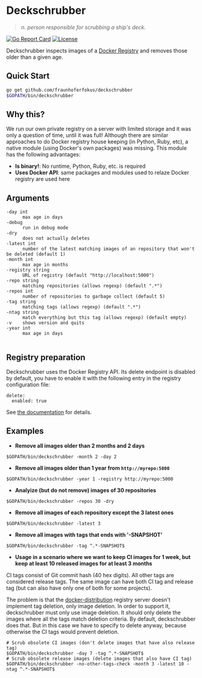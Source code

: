 # Deckschrubber
> *n. person responsible for scrubbing a ship's deck.*

[![Go Report Card](https://goreportcard.com/badge/github.com/fraunhoferfokus/deckschrubber)](https://goreportcard.com/report/github.com/fraunhoferfokus/deckschrubber)
[![License](https://img.shields.io/github/license/fraunhoferfokus/sesame.svg)](https://github.com/fraunhoferfokus/sesame/blob/master/LICENSE)

Deckschrubber inspects images of a [Docker Registry](https://docs.docker.com/registry/) and removes those older than a given age.

## Quick Start

```bash
go get github.com/fraunhoferfokus/deckschrubber
$GOPATH/bin/deckschrubber
```

## Why this?
We run our own private registry on a server with limited storage and it was only a question of time, until it was full! Although there are similar approaches to do Docker registry house keeping (in Python, Ruby, etc), a native module (using Docker's own packages) was missing. This module has the following advantages:

* **Is binary!**: No runtime, Python, Ruby, etc. is required
* **Uses Docker API**: same packages and modules used to relaze Docker registry are used here

## Arguments
```
-day int
      max age in days
-debug
      run in debug mode      
-dry
      does not actually deletes
-latest int
      number of the latest matching images of an repository that won't be deleted (default 1)      
-month int
      max age in months
-registry string
      URL of registry (default "http://localhost:5000")
-repo string
      matching repositories (allows regexp) (default ".*")      
-repos int
      number of repositories to garbage collect (default 5)
-tag string
      matching tags (allows regexp) (default ".*")      
-ntag string
      match everything but this tag (allows regexp) (default empty)
-v    shows version and quits
-year int
      max age in days


```

## Registry preparation
Deckschrubber uses the Docker Registry API.
Its delete endpoint is disabled by default, you have to enable it with the following entry in the registry configuration file:

```
delete:
  enabled: true
```

See [the documentation](https://github.com/docker/distribution/blob/master/docs/configuration.md#delete) for details.

## Examples

* **Remove all images older than 2 months and 2 days**

```
$GOPATH/bin/deckschrubber -month 2 -day 2
```

* **Remove all images older than 1 year from `http://myrepo:5000`**

```
$GOPATH/bin/deckschrubber -year 1 -registry http://myrepo:5000
```

* **Analyize (but do not remove) images of 30 repositories**

```
$GOPATH/bin/deckschrubber -repos 30 -dry
```

* **Remove all images of each repository except the 3 latest ones**

```
$GOPATH/bin/deckschrubber -latest 3
```

* **Remove all images with tags that ends with '-SNAPSHOT'**

```
$GOPATH/bin/deckschrubber -tag ^.*-SNAPSHOT$
```

* **Usage in a scenario where we want to keep CI images for 1 week, but keep at
least 10 released images for at least 3 months**

CI tags consist of Git commit hash (40 hex digits). All other tags are
considered release tags. The same image can have both CI tag and release tag
(but can also have only one of both for some projects).

The problem is that the [docker-distribution](https://github.com/docker/distribution)
registry server doesn't implement tag deletion, only image deletion. In order to
support it, deckschrubber must only use image deletion. It should only delete
the images where all the tags match deletion criteria. By default, deckschrubber
does that. But in this case we have to specify to delete anyway, because
otherwise the CI tags would prevent deletion.

```
# Scrub obsolete CI images (don't delete images that have also release tag)
$GOPATH/bin/deckschrubber -day 7 -tag ^.*-SNAPSHOT$
# Scrub obsolete release images (delete images that also have CI tag)
$GOPATH/bin/deckschrubber -no-other-tags-check -month 3 -latest 10 -ntag ^.*-SNAPSHOT$
```
